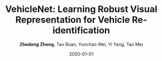 ---
title: "VehicleNet: Learning Robust Visual Representation for Vehicle Re-identification"
collection: publications
permalink: /publication/2020-01-01-VehicleNet-Learning-Robust-Visual-Representation-for-Vehicle-Re-identification
date: 2020-01-01
doi: 10.1109/TMM.2020.3014488
venue: 'IEEE Transaction on Multimedia (TMM)'
paperurl: 'https://zdzheng.xyz/files/TMM20.pdf'
code: 'https://github.com/layumi/AICIty-reID-2020'
author: '<strong>Zhedong Zheng</strong>,  Tao Ruan,  Yunchao Wei,  Yi Yang,  Tao Mei'
citation: ' Zhedong Zheng,  Tao Ruan,  Yunchao Wei,  Yi Yang,  Tao Mei, &quot;VehicleNet: Learning Robust Visual Representation for Vehicle Re-identification.&quot; IEEE Transaction on Multimedia (TMM), 2020. DOI: 10.1109/TMM.2020.3014488'
pub_year: '2020'
bib: >
    ```bib
    @article{zheng2020vehiclenet,
    author = "Zheng, Zhedong and Ruan, Tao and Wei, Yunchao and Yang, Yi and Mei, Tao",
    doi = "10.1109/TMM.2020.3014488",
    title = "VehicleNet: Learning Robust Visual Representation for Vehicle Re-identification",
    journal = "IEEE Transaction on Multimedia (TMM)",
    year = "2020",
    code = "https://github.com/layumi/AICIty-reID-2020",
    url = "https://zdzheng.xyz/files/TMM20.pdf"
    }
    ```

---